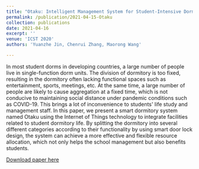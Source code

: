 ```yaml
---
title: "Otaku: Intelligent Management System for Student-Intensive Dormitory"
permalink: /publication/2021-04-15-Otaku
collection: publications
date: 2021-04-16
excerpt: ''
venue: 'ICST 2020'
authors: 'Yuanzhe Jin, Chenrui Zhang, Maorong Wang'

---
```

In most student dorms in developing countries, a large number of people live in single-function dorm units. The division of dormitory is too fixed, resulting in the dormitory often lacking functional spaces such as entertainment, sports, meetings, etc. At the same time, a large number of people are likely to cause aggregation at a fixed time, which is not conducive to maintaining social distance under pandemic conditions such as COVID-19. This brings a lot of inconvenience to students' life study and management staff.
In this paper, we present a smart dormitory system named Otaku using the Internet of Things technology to integrate facilities related to student dormitory life. By splitting the dormitory into several different categories according to their functionality by using smart door lock design, the system can achieve a more effective and flexible resource allocation, which not only helps the school management but also benefits students.

[Download paper here]()
